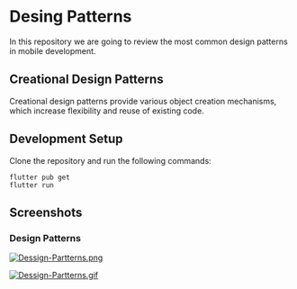 # Desing Patterns

In this repository we are going to review the most common design patterns in mobile development.

## Creational Design Patterns

Creational design patterns provide various object creation mechanisms, which increase flexibility and reuse of existing code.

## Development Setup
Clone the repository and run the following commands:
```
flutter pub get
flutter run
```

## Screenshots

### Design Patterns
[![Dessign-Partterns.png](https://i.postimg.cc/SxFqYPVF/Dessign-Partterns.png)](https://postimg.cc/hfrNHpHp)

[![Dessign-Partterns.gif](https://i.postimg.cc/ZRTsG8cM/Dessign-Partterns.gif)](https://postimg.cc/d7x9dTg2)




